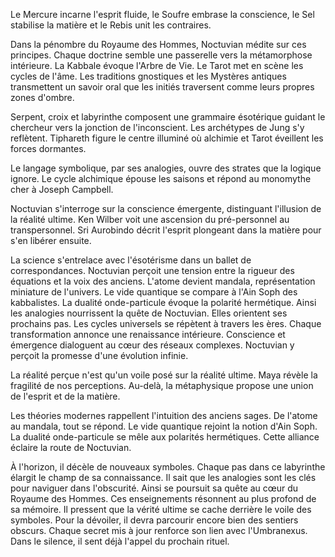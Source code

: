 Le Mercure incarne l'esprit fluide, le Soufre embrase la conscience, le Sel stabilise la matière et le Rebis unit les contraires.

Dans la pénombre du Royaume des Hommes, Noctuvian médite sur ces principes.
Chaque doctrine semble une passerelle vers la métamorphose intérieure.
La Kabbale évoque l'Arbre de Vie.
Le Tarot met en scène les cycles de l'âme.
Les traditions gnostiques et les Mystères antiques transmettent un savoir oral que les initiés traversent comme leurs propres zones d'ombre.

Serpent, croix et labyrinthe composent une grammaire ésotérique guidant le chercheur vers la jonction de l'inconscient.
Les archétypes de Jung s'y reflètent.
Tiphareth figure le centre illuminé où alchimie et Tarot éveillent les forces dormantes.

Le langage symbolique, par ses analogies, ouvre des strates que la logique ignore.
Le cycle alchimique épouse les saisons et répond au monomythe cher à Joseph Campbell.

Noctuvian s'interroge sur la conscience émergente, distinguant l'illusion de la réalité ultime.
Ken Wilber voit une ascension du pré-personnel au transpersonnel.
Sri Aurobindo décrit l'esprit plongeant dans la matière pour s'en libérer ensuite.

La science s'entrelace avec l'ésotérisme dans un ballet de correspondances.
Noctuvian perçoit une tension entre la rigueur des équations et la voix des anciens.
L'atome devient mandala, représentation miniature de l'univers.
Le vide quantique se compare à l'Ain Soph des kabbalistes.
La dualité onde-particule évoque la polarité hermétique.
Ainsi les analogies nourrissent la quête de Noctuvian.
Elles orientent ses prochains pas.
Les cycles universels se répètent à travers les ères.
Chaque transformation annonce une renaissance intérieure.
Conscience et émergence dialoguent au cœur des réseaux complexes.
Noctuvian y perçoit la promesse d'une évolution infinie.

La réalité perçue n'est qu'un voile posé sur la réalité ultime.
Maya révèle la fragilité de nos perceptions.
Au-delà, la métaphysique propose une union de l'esprit et de la matière.

Les théories modernes rappellent l'intuition des anciens sages.
De l'atome au mandala, tout se répond.
Le vide quantique rejoint la notion d'Ain Soph.
La dualité onde-particule se mêle aux polarités hermétiques.
Cette alliance éclaire la route de Noctuvian.

À l'horizon, il décèle de nouveaux symboles.
Chaque pas dans ce labyrinthe élargit le champ de sa connaissance.
Il sait que les analogies sont les clés pour naviguer dans l'obscurité.
Ainsi se poursuit sa quête au cœur du Royaume des Hommes.
Ces enseignements résonnent au plus profond de sa mémoire.
Il pressent que la vérité ultime se cache derrière le voile des symboles.
Pour la dévoiler, il devra parcourir encore bien des sentiers obscurs.
Chaque secret mis à jour renforce son lien avec l'Umbranexus.
Dans le silence, il sent déjà l'appel du prochain rituel.
